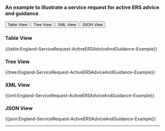 ### An example to illustrate a service request for active ERS advice and guidance

<div class="tab">
 <button class="tablinks active" onclick="openTab(event, 'Table View')">Table View</button>
 <button class="tablinks" onclick="openTab(event, 'Tree View')">Tree View</button>
  <button class="tablinks" onclick="openTab(event, 'XML View')">XML View</button>
  <button class="tablinks" onclick="openTab(event, 'JSON View')">JSON View</button>
</div>
    

    
<div id="Table View" class="tabcontent" style="display:block">
  <h3>Table View</h3>
{{table:England-ServiceRequest-ActiveERSAdviceAndGuidance-Example}}
</div>
<div id="Tree View" class="tabcontent">
  <h3>Tree View</h3>
{{tree:England-ServiceRequest-ActiveERSAdviceAndGuidance-Example}}
</div>
<div id="XML View" class="tabcontent">
  <h3>XML View</h3>
{{xml:England-ServiceRequest-ActiveERSAdviceAndGuidance-Example}}
</div>
<div id="JSON View" class="tabcontent">
  <h3>JSON View</h3>
{{json:England-ServiceRequest-ActiveERSAdviceAndGuidance-Example}}
</div>

---
